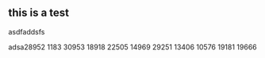 

## this is a test

asdfaddsfs

adsa28952
1183
30953
18918
22505
14969
29251
13406
10576
19181
19666
